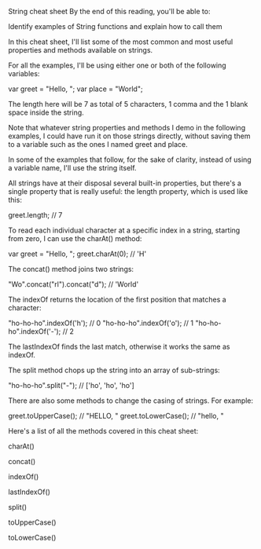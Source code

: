 String cheat sheet
By the end of this reading, you'll be able to:

Identify examples of String functions and explain how to call them

In this cheat sheet, I'll list some of the most common and most useful properties and methods available on strings.

For all the examples, I'll be using either one or both of the following variables:




var greet = "Hello, ";
var place = "World";



The length here will be 7 as total of 5 characters, 1 comma and the 1 blank space inside the string.

Note that whatever string properties and methods I demo in the following examples, I could have run it on those strings directly, without saving them to a variable such as the ones I named greet and place.

In some of the examples that follow, for the sake of clarity, instead of using a variable name, I'll use the string itself.

All strings have at their disposal several built-in properties, but there's a single property that is really useful: the length property, which is used like this:


greet.length; // 7


To read each individual character at a specific index in a string, starting from zero, I can use the charAt() method:  


var greet = "Hello, ";
greet.charAt(0); // 'H'




The concat() method joins two strings:  



"Wo".concat("rl").concat("d"); // 'World'



The indexOf returns the location of the first position that matches a character: 




"ho-ho-ho".indexOf('h'); // 0
"ho-ho-ho".indexOf('o'); // 1
"ho-ho-ho".indexOf('-'); // 2



The lastIndexOf finds the last match, otherwise it works the same as indexOf.

The split method chops up the string into an array of sub-strings:


"ho-ho-ho".split("-"); // ['ho', 'ho', 'ho']




There are also some methods to change the casing of strings. For example:  


greet.toUpperCase(); // "HELLO, "
greet.toLowerCase(); // "hello, "



Here's a list of all the methods covered in this cheat sheet:

charAt() 

concat() 

indexOf() 

lastIndexOf() 

split() 

toUpperCase() 

toLowerCase()  
